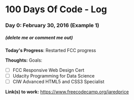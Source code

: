 # 100 Days Of Code - Log

### Day 0: February 30, 2016 (Example 1)
##### (delete me or comment me out)

**Today's Progress**: Restarted FCC progress

**Thoughts:** Goals:
- [ ] FCC Responsive Web Design Cert
- [ ] Udacity Programming for Data Science
- [ ] CIW Advanced HTML5 and CSS3 Specialist 

**Link(s) to work:** https://www.freecodecamp.org/jaredprice


